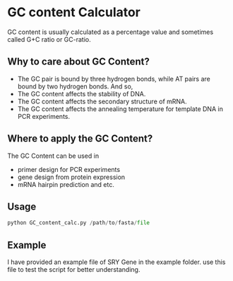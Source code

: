 # GC content Calculator
GC content is usually calculated as a percentage value and sometimes called G+C ratio or GC-ratio.

## Why to care about GC Content?
* The GC pair is bound by three hydrogen bonds, while AT pairs are bound by two hydrogen bonds. And so, 
* The GC content affects the stability of DNA. 
* The GC content affects the secondary structure of mRNA. 
* The GC content affects the annealing temperature for template DNA in PCR experiments.

## Where to apply the GC Content?
The GC Content can be used in 
* primer design for PCR experiments 
* gene design from protein expression 
* mRNA hairpin prediction and etc.

## Usage
```python
python GC_content_calc.py /path/to/fasta/file
```
## Example
I have provided an example file of SRY Gene in the example folder. use this file to test the script for better understanding.

